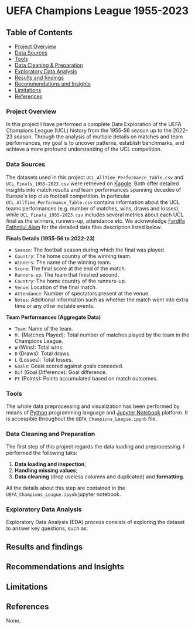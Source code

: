# UEFA Champions League 1955-2023

## Table of Contents
- [Project Overview](#project-overview)
- [Data Sources](#data-sources)
- [Tools](#tools)
- [Data Cleaning & Preparation](#data-cleaning-and-preparation)
- [Exploratory Data Analysis](#exploratory-data-analysis)
- [Results and findings](#results-and-findings)
- [Recommendations and Insights](#recommendations-and-insights)
- [Limitations](#limitations)
- [References](#references)
 

### Project Overview
In this project I have performed a complete Data Exploration of the UEFA Champions League (UCL) history from the 1955-56 season up to the 2022-23 season. Through the analysis of multiple details on matches and team performances, my goal is to uncover patterns, establish benchmarks, and achieve a more profound understanding of the UCL competition.

### Data Sources
The datasets used in this project `UCL_AllTime_Performance_Table.csv` and `UCL_Finals_1955-2023.csv` were retrieved on [Kaggle](https://www.kaggle.com/datasets/fardifaalam170041060/champions-league-dataset-1955-2023). Both offer detailed insights into match results and team performances spanning decades of Europe's top club football competition. In particular `UCL_AllTime_Performance_Table.csv` contains information about the UCL teams performances (e.g. number of matches, wins, draws and losses), while `UCL_Finals_1955-2023.csv` includes several metrics about each UCL final as the winners, runners-up, attendance etc.
We acknwoledge [Fardifa Fathmiul Alam](https://www.kaggle.com/datasets/fardifaalam170041060/champions-league-dataset-1955-2023) for the detailed data files description listed below.

**Finals Details (1955-56 to 2022-23)**
- `Season`: The football season during which the final was played.
- `Country`: The home country of the winning team.
- `Winners`: The name of the winning team.
- `Score`: The final score at the end of the match.
- `Runners-up`: The team that finished second.
- `Country`: The home country of the runners-up.
- `Venue`: Location of the final match.
- `Attendance`: Number of spectators present at the venue.
- `Notes`: Additional information such as whether the match went into extra time or any other notable events.

**Team Performances (Aggregate Data)**
- `Team`: Name of the team.
- `M.` (Matches Played): Total number of matches played by the team in the Champions League.
- `W` (Wins): Total wins.
- `D` (Draws): Total draws.
- `L` (Losses): Total losses.
- `Goals`: Goals scored against goals conceded.
- `Dif` (Goal Difference): Goal difference.
- `Pt` (Points): Points accumulated based on match outcomes.

### Tools
The whole data preprocessing and visualization has been performed by means of [Python](https://www.python.org/downloads/) programming language and [Jupyter Notebook](https://jupyter.org/install) platform. It is accessible throughout the `UEFA_Champions_League.ipynb` file.

### Data Cleaning and Preparation
The first step of this project regards the data loading and preprocessing. I performed the following taks:
1. **Data loading and inspection**;
2. **Handling missing values**;
3. **Data cleaning** (drop useless columns and duplicated) and **formatting**.

All the details about this step are contained in the `UEFA_Champions_League.ipynb` jupyter notebook.

### Exploratory Data Analysis
Exploratory Data Analysis (EDA) process consists of exploring the dataset to answer key questions, such as:


## Results and findings

## Recommendations and Insights


## Limitations

## References
None.
